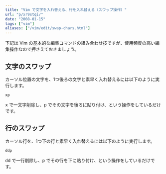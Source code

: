 ```yaml
---
title: "Vim で文字を入れ替える、行を入れ替える（スワップ操作）"
url: "p/xr9stqi/"
date: "2008-01-15"
tags: ["vim"]
aliases: ["/vim/edit/swap-chars.html"]
---
```


下記は Vim の基本的な編集コマンドの組み合わせ技ですが、使用頻度の高い編集操作なので押さえておきましょう。


文字のスワップ
----

カーソル位置の文字を、1つ後ろの文字と素早く入れ替えるには以下のように実行します。

```
xp
```

<kbd>x</kbd> で一文字削除し、<kbd>p</kbd> でその文字を後ろに貼り付け、という操作をしているだけです。


行のスワップ
----

カーソル行を、1つ下の行と素早く入れ替えるには以下のように実行します。

```
ddp
```

<kbd>d</kbd><kbd>d</kbd> で一行削除し、<kbd>p</kbd> でその行を下に貼り付け、という操作をしているだけです。

